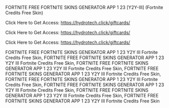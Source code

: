 FORTNITE FREE FORTNITE SKINS GENERATOR APP 1 23 [Y2Y-III] (Fortnite Credits Free Skin)

Click Here to Get Access: https://hydrotech.click/giftcards/

Click Here to Get Access: https://hydrotech.click/giftcards/

Click Here to Get Access: https://hydrotech.click/giftcards/

FORTNITE FREE FORTNITE SKINS GENERATOR APP 1 23 Y2Y III Fortnite Credits Free Skin, FORTNITE FREE FORTNITE SKINS GENERATOR APP 1 23 Y2Y III Fortnite Credits Free Skin, FORTNITE FREE FORTNITE SKINS GENERATOR APP 1 23 Y2Y III Fortnite Credits Free Skin, FORTNITE FREE FORTNITE SKINS GENERATOR APP 1 23 Y2Y III Fortnite Credits Free Skin, FORTNITE FREE FORTNITE SKINS GENERATOR APP 1 23 Y2Y III Fortnite Credits Free Skin, FORTNITE FREE FORTNITE SKINS GENERATOR APP 1 23 Y2Y III Fortnite Credits Free Skin, FORTNITE FREE FORTNITE SKINS GENERATOR APP 1 23 Y2Y III Fortnite Credits Free Skin, FORTNITE FREE FORTNITE SKINS GENERATOR APP 1 23 Y2Y III Fortnite Credits Free Skin
